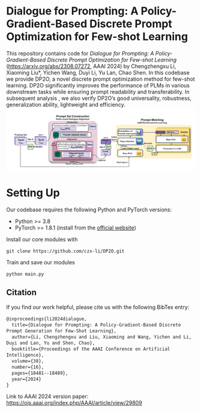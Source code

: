 # Dialogue for Prompting: A Policy-Gradient-Based Discrete Prompt Optimization for Few-shot Learning

This repository contains code for *Dialogue for Prompting: A Policy-Gradient-Based Discrete Prompt Optimization for Few-shot Learning* (https://arxiv.org/abs/2308.07272, AAAI 2024) by Chengzhengxu Li, Xiaoming Liu*, Yichen Wang, Duyi Li, Yu Lan, Chao Shen. In this codebase we provide DP2O, a novel discrete prompt optimization method for few-shot learning. DP2O significantly improves the performance of PLMs in various downstream tasks while ensuring prompt readability and transferability. In subsequent analysis , we also verify DP2O’s good universality, robustness, generalization ability, lightweight and efficiency.
![](figure.png)

# Setting Up

Our codebase requires the following Python and PyTorch versions: 
* Python >= 3.8
* PyTorch >= 1.8.1 (install from the [official website](https://pytorch.org/get-started/locally/))

Install our core modules with
```
git clone https://github.com/czx-li/DP2O.git
```
Train and save our modules
```
python main.py
```
## Citation

If you find our work helpful, please cite us with the following BibTex entry:

```
@inproceedings{li2024dialogue,
  title={Dialogue for Prompting: A Policy-Gradient-Based Discrete Prompt Generation for Few-Shot Learning},
  author={Li, Chengzhengxu and Liu, Xiaoming and Wang, Yichen and Li, Duyi and Lan, Yu and Shen, Chao},
  booktitle={Proceedings of the AAAI Conference on Artificial Intelligence},
  volume={38},
  number={16},
  pages={18481--18489},
  year={2024}
}
```

Link to AAAI 2024 version paper: https://ojs.aaai.org/index.php/AAAI/article/view/29809
